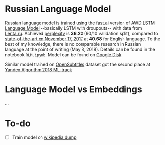 # Russian Language Model

Russian language model is trained using the [fast.ai](http://www.fast.ai/) version of [AWD LSTM Language Model](https://arxiv.org/abs/1708.02182) --basically LSTM with droupouts-- with data from [Lenta.ru](https://github.com/yutkin/lenta.ru-news-dataset). Achieved [perplexity](https://en.wikipedia.org/wiki/Perplexity) is **36.23** (90/10 validation split), compared to [state-of-the-art on November 17, 2017](https://github.com/RedditSota/state-of-the-art-result-for-machine-learning-problems) at **40.68** for English language. To the best of my knowledge, there is no comparable research in Russian language at the point of writing (May 8, 2018). Details can be found in the notebook `RLM.ipynb`. Model can be found on [Google Disk](https://drive.google.com/open?id=1gtIfMcu7q44q3aViepWE63WgsdY2Bjvn)

Similar model trained on [OpenSubtitles](http://www.opensubtitles.org/?) dataset got the second place at [Yandex Algorithm 2018 ML-track](https://github.com/ppleskov/yandex-algorithm-ml-track-2018)

# Language Model vs Embeddings

...

# To-do

* [ ] Train model on [wikipedia dump](https://dumps.wikimedia.org/ruwiki/latest/ruwiki-latest-pages-articles.xml.bz2)

